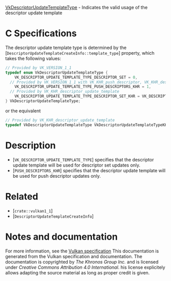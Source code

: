 [VkDescriptorUpdateTemplateType](https://www.khronos.org/registry/vulkan/specs/1.3-extensions/man/html/VkDescriptorUpdateTemplateType.html) - Indicates the valid usage of the descriptor update template

# C Specifications
The descriptor update template type is determined by the
[`DescriptorUpdateTemplateCreateInfo::template_type`] property,
which takes the following values:
```c
// Provided by VK_VERSION_1_1
typedef enum VkDescriptorUpdateTemplateType {
    VK_DESCRIPTOR_UPDATE_TEMPLATE_TYPE_DESCRIPTOR_SET = 0,
  // Provided by VK_VERSION_1_1 with VK_KHR_push_descriptor, VK_KHR_descriptor_update_template with VK_KHR_push_descriptor
    VK_DESCRIPTOR_UPDATE_TEMPLATE_TYPE_PUSH_DESCRIPTORS_KHR = 1,
  // Provided by VK_KHR_descriptor_update_template
    VK_DESCRIPTOR_UPDATE_TEMPLATE_TYPE_DESCRIPTOR_SET_KHR = VK_DESCRIPTOR_UPDATE_TEMPLATE_TYPE_DESCRIPTOR_SET,
} VkDescriptorUpdateTemplateType;
```
or the equivalent
```c
// Provided by VK_KHR_descriptor_update_template
typedef VkDescriptorUpdateTemplateType VkDescriptorUpdateTemplateTypeKHR;
```

# Description
- [`VK_DESCRIPTOR_UPDATE_TEMPLATE_TYPE`] specifies that the descriptor update template will be used for descriptor set updates only.
- [`PUSH_DESCRIPTORS_KHR`] specifies that the descriptor update template will be used for push descriptor updates only.

# Related
- [`crate::vulkan1_1`]
- [`DescriptorUpdateTemplateCreateInfo`]

# Notes and documentation
For more information, see the [Vulkan specification](https://www.khronos.org/registry/vulkan/specs/1.3-extensions/html/vkspec.html)
This documentation is generated from the Vulkan specification and documentation.
The documentation is copyrighted by *The Khronos Group Inc.* and is licensed under *Creative Commons Attribution 4.0 International*.
his license explicitely allows adapting the source material as long as proper credit is given.
        